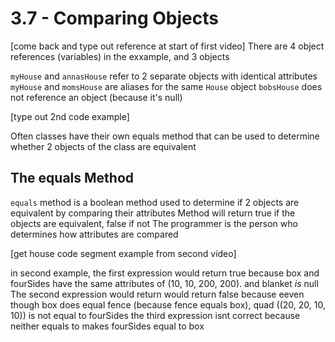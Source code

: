 # 3.7 - Comparing Objects
[come back and type out reference at start of first video]
There are 4 object references (variables) in the exxample, and 3 objects

`myHouse` and `annasHouse` refer to 2 separate objects with identical attributes
`myHouse` and `momsHouse` are aliases for the same `House` object
`bobsHouse` does not reference an object (because it's null)

[type out 2nd code example]


Often classes have their own equals method that can be used to determine whether 2 objects of the class are equivalent

## The equals Method
`equals` method is a boolean method used to determine if 2 objects are equivalent by comparing their attributes
Method will return true if the objects are equivalent, false if not
The programmer is the person who determines how attributes are compared 

[get house code segment example from second video]

in second example, the first expression would return true because box and fourSides have the same attributes of (10, 10, 200, 200). and blanket *is* null
The second expression would return would return false because eeven though box does equal fence (because fence equals box), quad ((20, 20, 10, 10)) is not equal to fourSides
the third expression isnt correct because neither equals to makes fourSides equal to box
